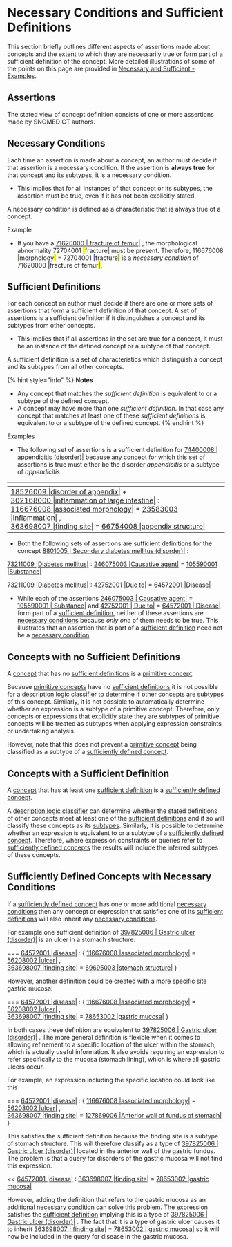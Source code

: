 # Necessary Conditions and Sufficient Definitions

This section briefly outlines different aspects of assertions made about concepts and the extent to which they are necessarily true or form part of a sufficient definition of the concept. More detailed illustrations of some of the points on this page are provided in [Necessary and Sufficient - Examples](../../appendixes/appendix-d-concept-definition-illustrations/d2-necessary-and-sufficient-examples.md).

## Assertions

The stated view of concept definition consists of one or more assertions made by SNOMED CT authors.

## Necessary Conditions

Each time an assertion is made about a concept, an author must decide if that assertion is a necessary condition. If the assertion is **always true** for that concept and its subtypes, it is a necessary condition.

* This implies that for all instances of that concept or its subtypes, the assertion must be true, even if it has not been explicitly stated.

A necessary condition is defined as a characteristic that is always true of a concept.

Example

* If you have a [71620000 | fracture of femur|](http://snomed.info/id/71620000) , the morphological abnormality 72704001 <mark style="color:blue;">|</mark>fracture<mark style="color:blue;">|</mark> must be present. Therefore, 116676008 <mark style="color:blue;">|</mark>morphology<mark style="color:blue;">|</mark> = 72704001 <mark style="color:blue;">|</mark>fracture<mark style="color:blue;">|</mark> is a _necessary condition_ of 71620000 <mark style="color:blue;">|</mark>fracture of femur<mark style="color:blue;">|</mark>.

## Sufficient Definitions

For each concept an author must decide if there are one or more sets of assertions that form a sufficient definition of that concept. A set of assertions is a sufficient definition if it distinguishes a concept and its subtypes from other concepts.

* This implies that if all assertions in the set are true for a concept, it must be an instance of the defined concept or a subtype of that concept.

A sufficient definition is a set of characteristics which distinguish a concept and its subtypes from all other concepts.

{% hint style="info" %}
**Notes**

* Any concept that matches the _sufficient definition_ is equivalent to or a subtype of the defined concept.
* A concept may have more than one _sufficient definition_. In that case any concept that matches at least one of these _sufficient definitions_ is equivalent to or a subtype of the defined concept.
{% endhint %}

Examples

* The following set of assertions is a sufficient definition for [74400008 | appendicitis (disorder)|](http://snomed.info/id/74400008) because any concept for which this set of assertions is true must either be the disorder _appendicitis_ or a subtype of _appendicitis_.

<table><thead><tr><th width="505.96875"></th></tr></thead><tbody><tr><td><a href="http://snomed.info/id/18526009">18526009 |disorder of appendix|</a> +<br><a href="http://snomed.info/id/302168000">302168000 |inflammation of large intestine|</a> :<br><a href="http://snomed.info/id/116676008">116676008 |associated morphology|</a> = <a href="http://snomed.info/id/23583003">23583003 |inflammation|</a> ,<br><a href="http://snomed.info/id/363698007">363698007 |finding site|</a> = <a href="http://snomed.info/id/66754008">66754008 |appendix structure|</a></td></tr></tbody></table>



* Both the following sets of assertions are sufficient definitions for the concept [8801005 | Secondary diabetes mellitus (disorder)|](http://snomed.info/id/8801005) :

[73211009 |Diabetes mellitus|](http://snomed.info/id/73211009) : [246075003 |Causative agent|](http://snomed.info/id/246075003) = [105590001 |Substance|](http://snomed.info/id/105590001)

[73211009 |Diabetes mellitus|](http://snomed.info/id/73211009) : [42752001 |Due to|](http://snomed.info/id/42752001) = [64572001 |Disease|](http://snomed.info/id/64572001)

* While each of the assertions [246075003 | Causative agent|](http://snomed.info/id/246075003) = [105590001 | Substance|](http://snomed.info/id/105590001) and [42752001 | Due to|](http://snomed.info/id/42752001) = [64572001 | Disease|](http://snomed.info/id/64572001) form part of a [sufficient definition](https://confluence.ihtsdotools.org/display/DOCGLOSS/sufficient+definition), neither of these assertions are [necessary conditions](https://confluence.ihtsdotools.org/display/DOCGLOSS/necessary+condition) because _only one_ of them needs to be true. This illustrates that an assertion that is part of a [sufficient definition](https://confluence.ihtsdotools.org/display/DOCGLOSS/sufficient+definition) need not be a [necessary condition](https://confluence.ihtsdotools.org/display/DOCGLOSS/necessary+condition).

## Concepts with no Sufficient Definitions

A [concept](https://confluence.ihtsdotools.org/display/DOCGLOSS/concept) that has no [sufficient definitions](https://confluence.ihtsdotools.org/display/DOCGLOSS/sufficient+definition) is a [primitive concept](https://confluence.ihtsdotools.org/display/DOCGLOSS/primitive+concept).

Because [primitive concepts](https://confluence.ihtsdotools.org/display/DOCGLOSS/primitive+concept) have no [sufficient definitions](https://confluence.ihtsdotools.org/display/DOCGLOSS/sufficient+definition) it is not possible for a [description logic classifier](https://confluence.ihtsdotools.org/display/DOCGLOSS/description+logic+classifier) to determine if other concepts are [subtypes](https://confluence.ihtsdotools.org/display/DOCGLOSS/subtype) of this concept. Similarly, it is not possible to automatically determine whether an expression is a subtype of a primitive concept. Therefore, only concepts or expressions that explicitly state they are subtypes of primitive concepts will be treated as subtypes when applying expression constraints or undertaking analysis.

However, note that this does not prevent a [primitive concept](https://confluence.ihtsdotools.org/display/DOCGLOSS/primitive+concept) being classified as a subtype of a [sufficiently defined concept](https://confluence.ihtsdotools.org/display/DOCGLOSS/sufficiently+defined+concept).

## Concepts with a Sufficient Definition

A [concept](https://confluence.ihtsdotools.org/display/DOCGLOSS/concept) that has at least one [sufficient definition](https://confluence.ihtsdotools.org/display/DOCGLOSS/sufficient+definition) is a [sufficiently defined concept](https://confluence.ihtsdotools.org/display/DOCGLOSS/sufficiently+defined+concept).

A [description logic classifier](https://confluence.ihtsdotools.org/display/DOCGLOSS/description+logic+classifier) can determine whether the stated definitions of other concepts meet at least one of the [sufficient definitions](https://confluence.ihtsdotools.org/display/DOCGLOSS/sufficient+definition) and if so will classify these concepts as its [subtypes](https://confluence.ihtsdotools.org/display/DOCGLOSS/subtype). Similarly, it is possible to determine whether an expression is equivalent to or a subtype of a [sufficiently defined concept](https://confluence.ihtsdotools.org/display/DOCGLOSS/sufficiently+defined+concept). Therefore, where expression constraints or queries refer to [sufficiently defined concepts](https://confluence.ihtsdotools.org/display/DOCGLOSS/sufficiently+defined+concept) the results will include the inferred subtypes of these concepts.

## Sufficiently Defined Concepts with Necessary Conditions

If a [sufficiently defined concept](https://confluence.ihtsdotools.org/display/DOCGLOSS/sufficiently+defined+concept) has one or more additional [necessary conditions](https://confluence.ihtsdotools.org/display/DOCGLOSS/necessary+condition) then any concept or expression that satisfies one of its [sufficient definitions](https://confluence.ihtsdotools.org/display/DOCGLOSS/sufficient+definition) will also inherit any [necessary conditions](https://confluence.ihtsdotools.org/display/DOCGLOSS/necessary+condition).

For example one sufficient definition of [397825006 | Gastric ulcer (disorder)|](http://snomed.info/id/397825006) is an ulcer in a stomach structure:

\=== [64572001 |disease|](http://snomed.info/id/64572001) : { [116676008 |associated morphology|](http://snomed.info/id/116676008) = [56208002 |ulcer|](http://snomed.info/id/56208002) ,\
[363698007 |finding site|](http://snomed.info/id/363698007) = [69695003 |stomach structure|](http://snomed.info/id/69695003) }

However, another definition could be created with a more specific site gastric mucosa:

\=== [64572001 |disease|](http://snomed.info/id/64572001) : { [116676008 |associated morphology|](http://snomed.info/id/116676008) = [56208002 |ulcer|](http://snomed.info/id/56208002) ,\
[363698007 |finding site|](http://snomed.info/id/363698007) = [78653002 |gastric mucosa|](http://snomed.info/id/78653002) }

In both cases these definition are equivalent to [397825006 | Gastric ulcer (disorder)|](http://snomed.info/id/397825006) . The more general definition is flexible when it comes to allowing refinement to a specific location of the ulcer within the stomach, which is actually useful information. It also avoids requiring an expression to refer specifically to the mucosa (stomach lining), which is where all gastric ulcers occur.

For example, an expression including the specific location could look like this

\=== [64572001 |disease|](http://snomed.info/id/64572001) : { [116676008 |associated morphology|](http://snomed.info/id/116676008) = [56208002 |ulcer|](http://snomed.info/id/56208002) ,\
[363698007 |finding site|](http://snomed.info/id/363698007) = [127869006 |Anterior wall of fundus of stomach|](http://snomed.info/id/127869006) }

This satisfies the sufficient definition because the finding site is a subtype of stomach structure. This will therefore classify as a type of [397825006 | Gastric ulcer (disorder)|](http://snomed.info/id/397825006) located in the anterior wall of the gastric fundus. The problem is that a query for disorders of the gastric mucosa will not find this expression.

<< [64572001 |disease|](http://snomed.info/id/64572001) : [363698007 |finding site|](http://snomed.info/id/363698007) = [78653002 |gastric mucosa|](http://snomed.info/id/78653002)

However, adding the definition that refers to the gastric mucosa as an additional [necessary condition](https://confluence.ihtsdotools.org/display/DOCGLOSS/necessary+condition) can solve this problem. The expression satisfies the [sufficient definition](https://confluence.ihtsdotools.org/display/DOCGLOSS/sufficient+definition) implying this is a type of [397825006 | Gastric ulcer (disorder)|](http://snomed.info/id/397825006) . The fact that it is a type of gastric ulcer causes it to inherit [363698007 | finding site|](http://snomed.info/id/363698007) = [78653002 | gastric mucosa|](http://snomed.info/id/78653002) so it will now be included in the query for disease in the gastric mucosa.
